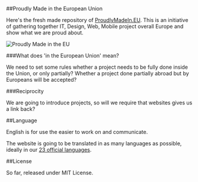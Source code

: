 ##Proudly Made in the European Union

Here's the fresh made repository of [ProudlyMadeIn.EU](http://proudlymadein.eu). This is an initiative of gathering together IT, Design, Web, Mobile project overall Europe and show what we are proud about.

![Proudly Made in the EU](https://madeineu.s3.amazonaws.com/img/eu-map.png)

###What does 'in the European Union' mean?

We need to set some rules whether a project needs to be fully done inside the Union, or only partially? Whether a project done partially abroad but by Europeans will be accepted?

###Reciprocity

We are going to introduce projects, so will we require that websites gives us a link back?

##Language

English is for use the easier to work on and communicate.

The website is going to be translated in as many languages as possible, ideally in our [23 official languages](http://en.wikipedia.org/wiki/Languages_of_the_European_Union).

##License

So far, released under MIT License.
